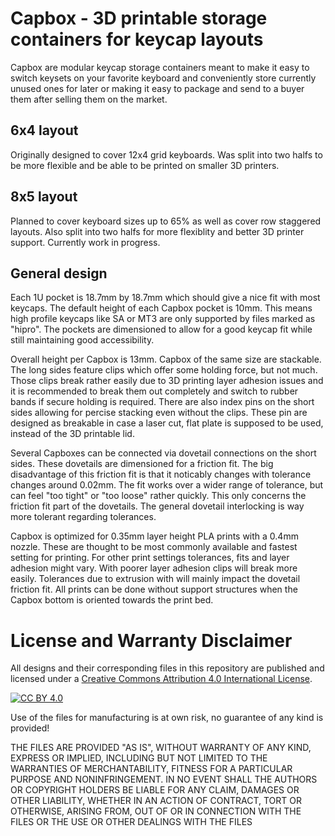 Capbox - 3D printable storage containers for keycap layouts
===
Capbox are modular keycap storage containers meant to make it easy to switch keysets on your favorite keyboard and conveniently store currently unused ones for later or making it easy to package and send to a buyer them after selling them on the market. 

6x4 layout
---
Originally designed to cover 12x4 grid keyboards. Was split into two halfs to be more flexible and be able to be printed on smaller 3D printers.

8x5 layout
---
Planned to cover keyboard sizes up to 65% as well as cover row staggered layouts. Also split into two halfs for more flexiblity and better 3D printer support. Currently work in progress.

General design
---
Each 1U pocket is 18.7mm by 18.7mm which should give a nice fit with most keycaps. The default height of each Capbox pocket is 10mm. This means high profile keycaps like SA or MT3 are only supported by files marked as "hipro". The pockets are dimensioned to allow for a good keycap fit while still maintaining good accessibility. 

Overall height per Capbox is 13mm. Capbox of the same size are stackable. The long sides feature clips which offer some holding force, but not much. Those clips break rather easily due to 3D printing layer adhesion issues and it is recommended to break them out completely and switch to rubber bands if secure holding is required. There are also index pins on the short sides allowing for percise stacking even without the clips. These pin are designed as breakable in case a laser cut, flat plate
is supposed to be used, instead of the 3D printable lid.

Several Capboxes can be connected via dovetail connections on the short sides. These dovetails are dimensioned for a friction fit. The big disadvantage of this friction fit is that it noticably changes with tolerance changes around 0.02mm. The fit works over a wider range of tolerance, but can feel "too tight" or "too loose" rather quickly. This only concerns the friction fit part of the dovetails. The general dovetail interlocking is way more tolerant regarding
tolerances.

Capbox is optimized for 0.35mm layer height PLA prints with a 0.4mm nozzle. These are thought to be most commonly available and fastest setting for printing. For other print settings tolerances, fits and layer adhesion might vary. With poorer layer adhesion clips will break more easily. Tolerances due to extrusion with will mainly impact the dovetail friction fit. All prints can be done without support structures when the Capbox bottom is oriented towards the print bed.

License and Warranty Disclaimer
===
All designs and their corresponding files in this repository are published and licensed under a [Creative Commons Attribution 4.0 International
License][cc-by].

[![CC BY 4.0][cc-by-image]][cc-by]

Use of the files for manufacturing is at own risk, no guarantee of any kind is provided!

THE FILES ARE PROVIDED "AS IS", WITHOUT WARRANTY OF ANY KIND, EXPRESS OR IMPLIED, INCLUDING BUT NOT LIMITED TO THE WARRANTIES OF MERCHANTABILITY, FITNESS FOR A PARTICULAR PURPOSE AND NONINFRINGEMENT. IN NO EVENT SHALL THE AUTHORS OR COPYRIGHT HOLDERS BE LIABLE FOR ANY CLAIM, DAMAGES OR OTHER LIABILITY, WHETHER IN AN ACTION OF CONTRACT, TORT OR OTHERWISE, ARISING FROM, OUT OF OR IN CONNECTION WITH THE FILES OR THE USE OR OTHER DEALINGS WITH THE FILES

[cc-by]: http://creativecommons.org/licenses/by/4.0/
[cc-by-image]: https://i.creativecommons.org/l/by/4.0/88x31.png
